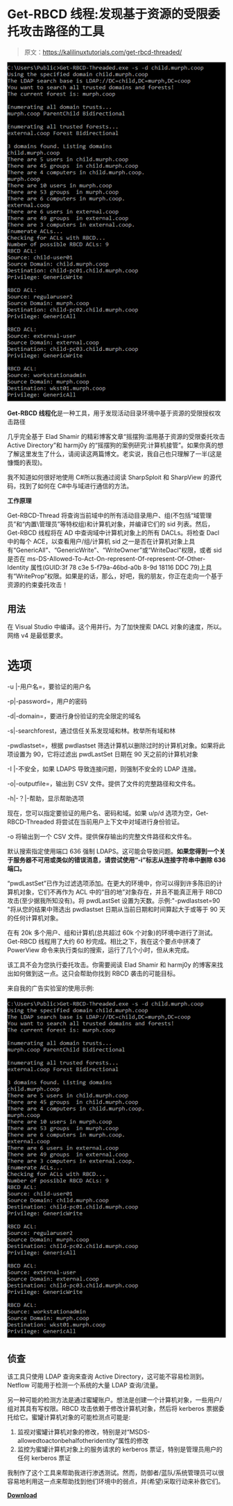 # Get-RBCD 线程:发现基于资源的受限委托攻击路径的工具

> 原文：<https://kalilinuxtutorials.com/get-rbcd-threaded/>

[![](img//368e4e5af9ebcb043b9135b48200fdf3.png)](https://blogger.googleusercontent.com/img/a/AVvXsEiaULH3JrJZVATe0m9FgbwMPWJovTNr9ByX9UgoH1V7xD2pO4fJJ_2jh3DdO0XzNTdD0of2C5GAKidopqwRiX8Hb-yNsjfpevuVXz5rPoi_Xd_ZzusKlbl39dIv-oLA734zL6SWz6el7dN0NF6bFyvhmktbTNgK_XgKCfSz9NdmBX69m8UDsAjywuhv=s829)

**Get-RBCD 线程化**是一种工具，用于发现活动目录环境中基于资源的受限授权攻击路径

几乎完全基于 Elad Shamir 的精彩博客文章“摇摆狗:滥用基于资源的受限委托攻击 Active Directory”和 harmj0y 的“摇摆狗的案例研究:计算机接管”。如果你真的想了解这里发生了什么，请阅读这两篇博文。老实说，我自己也只理解了一半(这是慷慨的表现)。

我不知道如何很好地使用 C#所以我通过阅读 SharpSploit 和 SharpView 的源代码，找到了如何在 C#中与域进行通信的方法。

**工作原理**

Get-RBCD-Thread 将查询当前域中的所有活动目录用户、组(不包括“域管理员”和“内置\管理员”等特权组)和计算机对象，并编译它们的 sid 列表。然后，Get-RBCD 线程将在 AD 中查询域中计算机对象上的所有 DACLs。将检查 Dacl 中的每个 ACE，以查看用户/组/计算机 sid 之一是否在计算机对象上具有“GenericAll”、“GenericWrite”、“WriteOwner”或“WriteDacl”权限，或者 sid 是否在 ms-DS-Allowed-To-Act-On-represent-Of-represent-Of-Other-Identity 属性(GUID:3f 78 c3e 5-f79a-46bd-a0b 8-9d 18116 DDC 79)上具有“WriteProp”权限。如果是的话，那么，好吧，我的朋友，你正在走向一个基于资源的约束委托攻击！

## 用法

在 Visual Studio 中编译。这个用并行。为了加快搜索 DACL 对象的速度，所以。网络 v4 是最低要求。

# 选项

-u |-用户名=，要验证的用户名

-p|-password=，用户的密码

-d|-domain=，要进行身份验证的完全限定的域名

-s|-searchforest，通过信任关系发现域和林。枚举所有域和林

-pwdlastset=，根据 pwdlastset 筛选计算机以删除过时的计算机对象。如果将此项设置为 90，它将过滤出 pwdLastSet 日期在 90 天之前的计算机对象

-I |-不安全，如果 LDAPS 导致连接问题，则强制不安全的 LDAP 连接。

-o|-outputfile=，输出到 CSV 文件。提供了文件的完整路径和文件名。

-h|-？|-帮助，显示帮助选项

现在，您可以指定要验证的用户名、密码和域。如果 u/p/d 选项为空，Get-RBCD-Threaded 将尝试在当前用户上下文中对域进行身份验证。

-o 将输出到一个 CSV 文件。提供保存输出的完整文件路径和文件名。

默认搜索指定使用端口 636 强制 LDAPS。这可能会导致问题。**如果您得到一个关于服务器不可用或类似的错误消息，请尝试使用“-i”标志从连接字符串中删除 636 端口。**

“pwdLastSet”已作为过滤选项添加。在更大的环境中，你可以得到许多陈旧的计算机对象，它们不再作为 ACL 中的“目的地”对象存在，并且不能真正用于 RBCD 攻击(至少据我所知没有)。将 pwdLastSet 设置为天数。示例:"-pwdlastset=90 "将从您的结果中筛选出 pwdlastset 日期从当前日期和时间算起大于或等于 90 天的任何计算机对象。

在有 20k 多个用户、组和计算机(总共超过 60k 个对象)的环境中进行了测试。Get-RBCD 线程用了大约 60 秒完成。相比之下，我在这个要点中拼凑了 PowerView 命令来执行类似的搜索，运行了几个小时，但从未完成。

该工具不会为您执行委托攻击。你需要阅读 Elad Shamir 和 harmj0y 的博客来找出如何做到这一点。这只会帮助你找到 RBCD 袭击的可能目标。

来自我的广告实验室的使用示例:

![](img//368e4e5af9ebcb043b9135b48200fdf3.png)

## 侦查

该工具只使用 LDAP 查询来查询 Active Directory，这可能不容易检测到。Netflow 可能用于检测一个系统的大量 LDAP 查询/流量。

另一种可能的检测方法是通过蜜罐账户。想法是创建一个计算机对象，一些用户/组对其具有写权限。RBCD 攻击依赖于修改计算机对象，然后将 kerberos 票据委托给它。蜜罐计算机对象的可能检测点可能是:

1.  监视对蜜罐计算机对象的修改，特别是对“MSDS-allowedtoactonbehalfotheridentity”属性的修改
2.  监控为蜜罐计算机对象上的服务请求的 kerberos 票证，特别是管理员用户的任何 kerberos 票证

我制作了这个工具来帮助我进行渗透测试。然而，防御者/蓝队/系统管理员可以很容易地利用这一点来帮助找到他们环境中的弱点，并(希望)采取行动来补救它们。

[**Download**](https://github.com/FatRodzianko/Get-RBCD-Threaded)